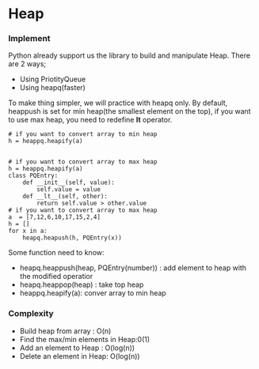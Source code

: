 # Heap
### Implement
Python already support us the library to build and manipulate Heap. There are 2 ways;
- Using PriotityQueue
- Using heapq(faster)

To make thing simpler, we will practice with heapq only.
By default, heappush is set for min heap(the smallest element on the top), if you want to use max heap, you need to redefine __lt__ operator.

```
# if you want to convert array to min heap
h = heappq.heapify(a)


# if you want to convert array to max heap
h = heappq.heapify(a)
class PQEntry:
    def __init__(self, value):
        self.value = value
    def __lt__(self, other):
        return self.value > other.value
# if you want to convert array to max heap
a  = [7,12,6,10,17,15,2,4]
h = []
for x in a:
    heapq.heapush(h, PQEntry(x))
```

Some function need to know:
- heapq.heappush(heap, PQEntry(number)) : add element to heap with the modified operatior
- heapq.heappop(heap) : take top heap
- heappq.heapify(a): conver array to min heap

### Complexity
- Build heap from array : O(n)
- Find the max/min elements in Heap:0(1)
- Add an element to Heap : O(log(n))
- Delete an element in Heap: O(log(n))



